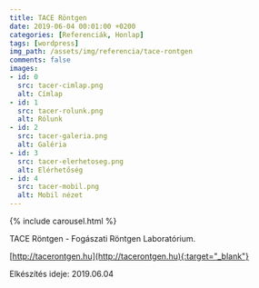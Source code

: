 ```yaml
---
title: TACE Röntgen
date: 2019-06-04 00:01:00 +0200
categories: [Referenciák, Honlap]
tags: [wordpress]
img_path: /assets/img/referencia/tace-rontgen
comments: false
images:
- id: 0
  src: tacer-cimlap.png
  alt: Címlap
- id: 1
  src: tacer-rolunk.png
  alt: Rólunk
- id: 2
  src: tacer-galeria.png
  alt: Galéria
- id: 3
  src: tacer-elerhetoseg.png
  alt: Elérhetőség
- id: 4
  src: tacer-mobil.png
  alt: Mobil nézet
---
```


{% include carousel.html %}

TACE Röntgen - Fogászati Röntgen Laboratórium.

[http://tacerontgen.hu](http://tacerontgen.hu){:target="_blank"}

Elkészítés ideje: 2019.06.04
